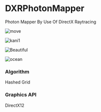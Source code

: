 # DXRPhotonMapper
Photon Mapper By Use Of DirectX Raytracing

![move](https://github.com/AngularSpectrumMTD/DXR_PhotonMapper/assets/65929274/0c74a04a-c076-4368-b5ee-e9f7f974a1cb)

![kani1](https://github.com/AngularSpectrumMTD/DXR_PhotonMapper/assets/65929274/8974aac2-7620-4c9f-8345-ebd7640c786a)

![Beautiful](https://github.com/AngularSpectrumMTD/DXR_PhotonMapper/assets/65929274/99bf5007-e45d-43a8-90d1-6d6955ce4456)

![ocean](https://github.com/AngularSpectrumMTD/DXR_PhotonMapper/assets/65929274/ec2301f1-7c04-42d4-9a70-677efa15e21a)

### Algorithm
Hashed Grid

### Graphics API
DirectX12


